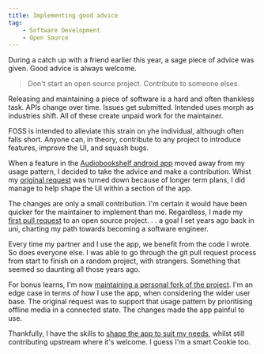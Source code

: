 ```yaml
---
title: Implementing good advice
tag:
    - Software Development
    - Open Source
---
```


During a catch up with a friend earlier this year, a sage piece of advice was given. Good advice is always welcome.

> Don't start an open source project. Contribute to someone elses.

Releasing and maintaining a piece of software is a hard and often thankless task. APIs change over time. Issues get submitted. Intended uses morph as industries shift. All of these create unpaid work for the maintainer.

FOSS is intended to alleviate this strain on yhe individual, although often falls short. Anyone can, in theory, contribute to any project to introduce features, improve the UI, and squash bugs. 

When a feature in the [Audiobookshelf android app](https://play.google.com/store/apps/details?id=com.audiobookshelf.app) moved away from my usage pattern, I decided to take the advice and make a contribution. Whist my [original request](https://github.com/advplyr/audiobookshelf-app/issues/954) was turned down because of longer term plans, I did manage to help shape the UI within a section of the app.

The changes are only a small contribution. I'm certain it would have been quicker for the maintainer to implement than me. Regardless, I made my [first pull request](https://github.com/advplyr/audiobookshelf-app/pull/967) to an open source project. . . a goal I set years ago back in uni, charting my path towards becoming a software engineer.

Every time my partner and I use the app, we benefit from the code I wrote. So does everyone else. I was able to go through the git pull request process from start to finish on a random project, with strangers. Something that seemed so daunting all those years ago.

For bonus learns, I'm now [maintaining a personal fork of the project](https://github.com/tonyedwardspz/audiobookshelf-app). I'm an edge case in terms of how I use the app, when considering the wider user base. The original request was to support that usage pattern by prioritising offline media in a connected state. The changes made the app painful to use.

Thankfully, I have the skills to [shape the app to suit my needs](https://github.com/tonyedwardspz/audiobookshelf-app/tree/te-personal-buildxdk), whilst still contributing upstream where it's welcome. I guess I'm a smart Cookie too.

